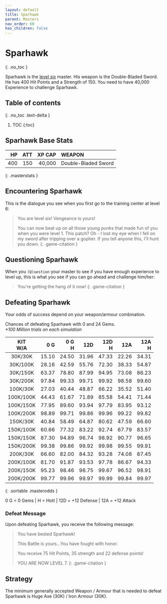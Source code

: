 ```yaml
---
layout: default
title: Sparhawk
parent: Masters
nav_order: 60
has_children: false
---
```

# Sparhawk
{: .no_toc }

Sparhawk is the [level six](/lord/levels/level6/) master. His weapon is the Double-Bladed Sword. He has 400 Hit Points and a Strength of 150. You need to have 40,000 Experience to challenge Sparhawk.

## Table of contents
{: .no_toc .text-delta }

1. TOC
{:toc}

## Sparhawk Base Stats

|  HP | ATT | XP CAP | WEAPON              | 
|----:|----:|-------:|:--------------------|
| 400 | 150 | 40,000 | Double-Bladed Sword | 
{: .masterstats }
  
## Encountering Sparhawk

This is the dialogue you see when you first go to the training center at level 6:

> You are level six! Vengeance is yours!
> 
> You can now beat up on all those young punks that made fun of you when you were level 1. This patch? Oh - I lost my eye when I fell on my sword after tripping over a gopher. If you tell anyone this, I'll hunt you down.
{: .game-citation }

## Questioning Sparhawk

When you `(Q)uestion` your master to see if you have enough experience to level up, this is what you see if you can go ahead and challenge him/her:

> You're getting the hang of it now!
{: .game-citation }

## Defeating Sparhawk

Your odds of success depend on your weapon/armour combination.

Chances of defeating Sparhawk with 0 and 24 Gems.<br><span class="oddsinfo">*\*100 Million trials on each simulation*</span>

| KIT<br>W/A | 0 G<br> | 0 G<br>H | 12D<br> | 12D<br>H | 12A<br> | 12A<br>H |
|:----------:|--------:|---------:|--------:|---------:|--------:|---------:|
| 30K/30K    |   15.10 |    24.50 |   31.96 |    47.33 |   22.26 |    34.31 |
| 30K/100K   |   28.16 |    42.59 |   55.76 |    72.30 |   38.33 |    54.87 |
| 30K/150K   |   63.37 |    78.80 |   87.99 |    94.95 |   73.08 |    86.23 |
| 30K/200K   |   97.84 |    99.33 |   99.71 |    99.92 |   98.58 |    99.60 |
| 100K/30K   |   27.03 |    40.44 |   48.87 |    66.22 |   35.52 |    51.40 |
| 100K/100K  |   44.43 |    61.67 |   71.89 |    85.58 |   54.41 |    71.44 |
| 100K/150K  |   77.95 |    89.60 |   93.94 |    97.79 |   83.95 |    93.12 |
| 100K/200K  |   98.89 |    99.71 |   99.86 |    99.96 |   99.22 |    99.82 |
| 150K/30K   |   40.84 |    58.49 |   64.87 |    80.62 |   47.59 |    66.60 |
| 150K/100K  |   60.66 |    77.32 |   83.22 |    92.74 |   67.79 |    83.57 |
| 150K/150K  |   87.30 |    94.89 |   96.74 |    98.92 |   90.77 |    96.65 |
| 150K/200K  |   99.38 |    99.86 |   99.92 |    99.98 |   99.55 |    99.91 |
| 200K/30K   |   66.60 |    82.00 |   84.32 |    93.28 |   74.08 |    87.45 |
| 200K/100K  |   81.70 |    91.87 |   93.53 |    97.78 |   86.67 |    94.33 |
| 200K/150K  |   95.23 |    98.46 |   98.75 |    99.67 |   96.52 |    98.91 |
| 200K/200K  |   99.77 |    99.96 |   99.97 |    99.99 |   99.84 |    99.97 |
{: .sortable .masterodds }
  
<span class="table-footer">0 G = 0 Gems | H = Hott | 12D = +12 Defense | 12A = +12 Attack</span>

### Defeat Message

Upon defeating Sparhawk, you receive the following message:

> You have bested Sparhawk!
> 
> This Battle is yours...You have fought with honor.
> 
> You receive 75 Hit Points, 35 strength and 22 defense points!
> 
> YOU ARE NOW LEVEL 7. 
{: .game-citation }

## Strategy

The minimum generally accepted Weapon / Armour that is needed to defeat Sparhawk is Huge Axe (30K) / Iron Armour (30K).
